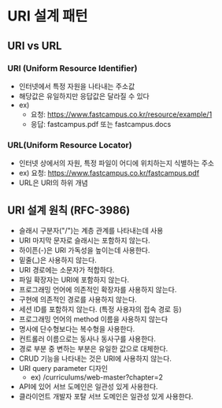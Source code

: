 # URI 설계 패턴

## URI vs URL
### URI (Uniform Resource Identifier)
- 인터넷에서 특정 자원을 나타내는 주소값
- 해당값은 유일하지만 응답값은 달라질 수 있다
- ex)
	- 요청: https://www.fastcampus.co.kr/resource/example/1
	- 응답: fastcampus.pdf 또는 fastcampus.docs

### URL(Uniform Resource Locator)
- 인터넷 상에서의 자원, 특정 파일이 어디에 위치하는지 식별하는 주소
- ex) 요청: https://www.fastcampus.co.kr/fastcampus.pdf
- URL은 URI의 하위 개념

## URI 설계 원칙 (RFC-3986)
- 슬래시 구분자("/")는 계층 관계를 나타내는데 사용
- URI 마지막 문자로 슬래시는 포함하지 않는다.
- 하이픈(-)은 URI 가독성을 높이는데 사용한다.
- 밑줄(_)은 사용하지 않는다.
- URI 경로에는 소문자가 적합하다.
- 파일 확장자는 URI에 포함하지 않는다.
- 프로그래밍 언어에 의존적인 확장자를 사용하지 않는다.
- 구현에 의존적인 경로를 사용하지 않는다.
- 세션 ID를 포함하지 않는다. (특정 사용자의 접속 경로 등)
- 프로그래밍 언어의 method 이름을 사용하지 않는다
- 명사에 단수형보다는 복수형을 사용한다.
- 컨트롤러 이름으로는 동사나 동사구를 사용한다.
- 경로 부분 중 변하는 부분은 유일한 값으로 대체한다.
- CRUD 기능을 나타내는 것은 URI에 사용하지 않는다.
- URI query parameter 디자인
	- ex) /curriculums/web-master?chapter=2
- API에 있어 서브 도메인은 일관성 있게 사용한다.
- 클라이언트 개발자 포탈 서브 도메인은 일관성 있게 사용한다.